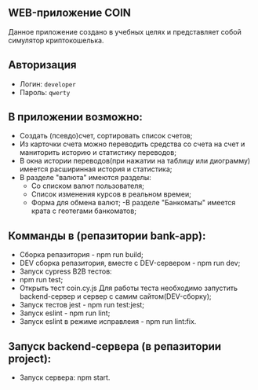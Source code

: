 ## WEB-приложение COIN

Данное приложение создано в учебных целях и представляет собой симулятор криптокошелька.

## Авторизация
  * Логин: `developer`
  * Пароль: `qwerty`

## В приложении возможно:
- Создать (псевдо)счет, сортировать список счетов;
- Из карточки счета можно переводить средства со счета на счет и маниторить историю и статистику переводов;
- В окна истории переводов(при нажатии на таблицу или диограмму) имеется расширинная история и статистика;
- В разделе "валюта" имеются разделы:
  - Со списком валют пользователя;
  - Список изменения курсов в реальном времеи;
  - Форма для обмена валют;
-В разделе "Банкоматы" имеется крата с геотегами банкоматов;

## Комманды в (репазитории bank-app):
 - Сборка репазитория - npm run build;
 - DEV сборка  репазитория, вместе с DEV-сервером - npm run dev;
 - Запуск cypress B2B тестов:
  - npm run test;
  - Открыть тест coin.cy.js
  Для работы теста необходимо запустить backend-сервер и cервер с самим сайтом(DEV-сборку);
 - Запуск тестов jest - npm run test:jest;
 - Запуск eslint - npm run lint;
 - Запуск eslint в режиме исправлеия - npm run lint:fix.

## Запуск backend-сервера (в репазитории project):
  - Запуск сервера: npm start.

